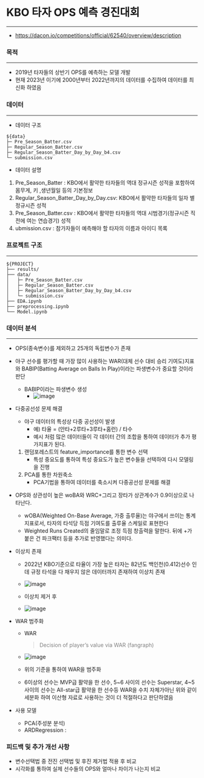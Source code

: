 # KBO 타자 OPS 예측 경진대회
---
- https://dacon.io/competitions/official/62540/overview/description


### 목적
---
- 2019년 타자들의 상반기 OPS를 예측하는 모델 개발
- 현재 2023년 이기에 2000년부터 2022년까지의 데이터를 수집하여 데이터를 최신화 하였음

### 데이터 
---
- 데이터 구조
```
${data}
├─ Pre_Season_Batter.csv
├─ Regular_Season_Batter.csv
├─ Regular_Season_Batter_Day_by_Day_b4.csv
└─ submission.csv
```

- 데이터 설명
1. Pre_Season_Batter : KBO에서 활약한 타자들의 역대 정규시즌 성적을 포함하여 몸무게, 키 ,생년월일 등의 기본정보
2. Regular_Season_Batter_Day_by_Day.csv: KBO에서 활약한 타자들의 일자 별 정규시즌 성적
3. Pre_Season_Batter.csv : KBO에서 활약한 타자들의 역대 시범경기(정규시즌 직전에 여는 연습경기) 성적
4. ubmission.csv : 참가자들이 예측해야 할 타자의 이름과 아이디 목록

### 프로젝트 구조
---
```
${PROJECT}
├── results/
├── data/
│   ├─ Pre_Season_Batter.csv
│   ├─ Regular_Season_Batter.csv
│   ├─ Regular_Season_Batter_Day_by_Day_b4.csv
│   └─ submission.csv
├── EDA.ipynb
├── preprocessing.ipynb
└── Model.ipynb
```

### 데이터 분석

- - -

- OPS(종속변수)를 제외하고 25개의 독립변수가 존재

- 야구 선수를 평가할 때 가장 많이 사용하는 WAR(대체 선수 대비 승리 기여도)지표와 BABIP(Batting Average on Balls In Play)이라는 파생변수가 중요할 것이라 판단
  - BABIP이라는 파생변수 생성
    - ![image](https://user-images.githubusercontent.com/110336043/223058799-2641ca71-0857-442e-b945-6e8bd0a68f04.png)

- 다중공선성 문제 해결
   - 야구 데이터의 특성상 다중 공선성이 발생
     - 예) 타율 = (안타+2루타+3루타+홈런) / 타수
     - 예시 처럼 많은 데이터들이 각 데이터 간의 조합을 통하여 데이터가 추가 평가지표가 된다.
     
  1. 랜덤포레스트의 feature_importance를 통한 변수 선택
      - 특성 중요도를 통하여 특성 중요도가 높은 변수들을 선택하여 다시 모델링을 진행
  2. PCA를 통한 차원축소
      - PCA기법을 통하여 데이터를 축소시켜 다중공선성 문제를 해결

- OPS와 상관성이 높은 woBA와 WRC+그리고 장타가 상관계수가 0.9이상으로 나타난다.

  - wOBA(Weighted On-Base Average, 가중 출루율)는 야구에서 쓰이는 통계 지표로서, 타자의 타석당 득점 기여도를 출루율 스케일로 표현한다
  - Weighted Runs Created의 줄임말로 조정 득점 창출력을 말한다. 뒤에 +가 붙은 건 파크팩터 등을 추가로 반영했다는 의미다.

- 이상치 존재
  - 2022년 KBO기준으로 타율이 가장 높은 타자는 82년도 백인천(0.412)선수 인데 규정 타석을 다 채우지 않은 데이터까지 존재하여 이상치 존재
  - ![image](https://user-images.githubusercontent.com/110336043/223059976-b11893d6-7405-40ca-8118-b7bded73405b.png)
  
  - 이상치 제거 후
  - ![image](https://user-images.githubusercontent.com/110336043/223060183-91c81276-cbf9-4122-a47b-5d63b9f50080.png)

- WAR 범주화
  - WAR
    > <span style="color: Grey">Decision of player’s value via WAR (fangraph)</span>
  - ![image](https://user-images.githubusercontent.com/110336043/223062090-ce868fba-b061-4376-8d2c-22d362d681c5.png)
  
  - 위의 기준을 통하여 WAR을 범주화
  - 6이상의 선수는 MVP급 활약을 한 선수, 5\~6 사이의 선수는 Superstar, 4\~5 사이의 선수는 All-star급 활약을 한 선수등 WAR을 수치 자체가아닌 위와 같이 세분화 하여 이산형 자료로 사용하는 것이 더 적절하다고 판단하였음

- 사용 모델

  - PCA(주성분 분석)
  - ARDRegression : 
  
### 피드백 및 추가 개선 사항

- 변수선택법 중 전진 선택법 및 후진 제거법 적용 후 비교
- 시각화를 통하여 실제 선수들의 OPS와 얼마나 차이가 나는지 비교

